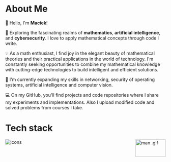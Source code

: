 <!--### Hi there 👋-->

<!--
**Macsok/Macsok** is a ✨ _special_ ✨ repository because its `README.md` (this file) appears on your GitHub profile.

Here are some ideas to get you started:

- 🔭 I’m currently working on ...
- 🌱 I’m currently learning ...
- 👯 I’m looking to collaborate on ...
- 🤔 I’m looking for help with ...
- 💬 Ask me about ...
- 📫 How to reach me: ...
- 😄 Pronouns: ...
- ⚡ Fun fact: ...

🔭 Exploring the fascinating realms of machine learning, artificial intelligence, and data science is my passion. 
    I love to delve into complex problems, apply mathematical concepts, and uncover meaningful insights from data.

💡 As a math enthusiast, I find joy in the elegant beauty of mathematical theories and their practical applications in the world of technology. 
    I'm constantly seeking opportunities to combine my mathematical knowledge with cutting-edge technologies to build intelligent and efficient solutions.

🌱 I'm currently expanding my skills in various machine learning techniques, including deep learning, natural language processing, and computer vision. 
    I'm also honing my expertise in data analysis, visualization, and predictive modeling.

💻 On my GitHub, you'll find projects and code repositories where I share my experiments, implementations, and research in the field of ML, AI, and Data Science. 
    Also I'm putting here modified code from courses I'm taking.
    
🤝 I'm always open to collaborations, discussions, and learning from others in the community. Feel free to reach out to me for any interesting projects or opportunities.
-->

# **About Me**
👋 Hello, I'm **Maciek**!

🔭 Exploring the fascinating realms of **mathematics**, **artificial intelligence**, and **cybersecurity**. 
    I love to apply mathematical concepts through code I write.

💡 As a math enthusiast, I find joy in the elegant beauty of mathematical theories and their practical applications in the world of technology. 
    I'm constantly seeking opportunities to combine my mathematical knowledge with cutting-edge technologies to build intelligent and efficient solutions.

🌱 I'm currently expanding my skills in networking, security of operating systems, artificial intelligence and computer vision. 

💻 On my GitHub, you'll find projects and code repositories where I share my experiments and implementations. 
    Also I upload modified code and solved problems from courses I take.
    
# **Tech stack**
<div>
<img align="left" src="https://skillicons.dev/icons?i=py,c,cpp,bash,html,css,docker,aws,git,latex" alt="icons">
<img align="right" src="https://1.bp.blogspot.com/-WuOcrksAEuE/WyFnD63-nlI/AAAAAAAABm0/iXeNp_2uGvwb-K7xlwlMbGQuBJqv4SX7gCEwYBhgL/s1600/gifs-on-cli.gif" alt="man .gif" width=95 height=55>
</div>

<!--
# **Frameworks**
<div>
<img align="left" src="https://skillicons.dev/icons?i=flask,fastapi,mysql,scikitlearn" alt="icons">
</div>

<!--
[![My Skills](https://skillicons.dev/icons?i=py,c,cpp,bash,vscode,git,latex)](https://skillicons.dev)
<img align="center" src="https://www.gifcen.com/wp-content/uploads/2022/05/black-hole-gif-7.gif" alt="planet .gif">
<img align="right" src="https://i.pinimg.com/originals/66/90/05/66900582a3c8afe904c2f7e4d83bd4ac.gif" alt="gif">
<img aling="center" src="https://procedural-generation.isaackarth.com/tumblr_files/tumblr_nud6gtD3ht1uo5d9jo2_r1_540.gif" alt="boids .gif">
<div align="center">
</div>
-->
